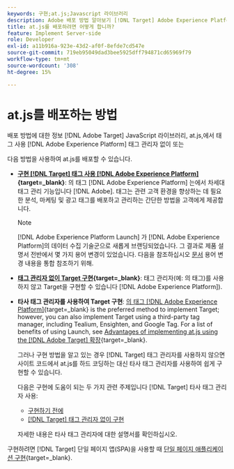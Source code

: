 ```yaml
---
keywords: 구현;at.js;Javascript 라이브러리
description: Adobe 배포 방법 알아보기 [!DNL Target] Adobe Experience Platform에서 태그를 사용하거나 태그 관리자 없이 at.js JavaScript 라이브러리입니다.
title: at.js를 배포하려면 어떻게 합니까?
feature: Implement Server-side
role: Developer
exl-id: a11b916a-923e-43d2-af0f-8efde7cd547e
source-git-commit: 719eb95049dad3bee5925dff794871cd65969f79
workflow-type: tm+mt
source-wordcount: '308'
ht-degree: 15%

---
```


# at.js를 배포하는 방법

배포 방법에 대한 정보 [!DNL Adobe Target] JavaScript 라이브러리, at.js,에서 태그 사용 [!DNL Adobe Experience Platform] 태그 관리자 없이 또는

다음 방법을 사용하여 at.js를 배포할 수 있습니다.

* **[구현 [!DNL Target] 태그 사용 [!DNL Adobe Experience Platform]](https://developer.adobe.com/target/implement/client-side/atjs/how-to-deployatjs/implement-target-using-adobe-launch/){target=_blank}**: 의 태그 [!DNL Adobe Experience Platform] 는에서 차세대 태그 관리 기능입니다 [!DNL Adobe]. 태그는 관련 고객 환경을 향상하는 데 필요한 분석, 마케팅 및 광고 태그를 배포하고 관리하는 간단한 방법을 고객에게 제공합니다.

   >[!NOTE]
   >
   >[!DNL Adobe Experience Platform Launch] 가 [!DNL Adobe Experience Platform]의 데이터 수집 기술군으로 새롭게 브랜딩되었습니다. 그 결과로 제품 설명서 전반에서 몇 가지 용어 변경이 있었습니다. 다음을 참조하십시오 [문서](https://experienceleague.adobe.com/docs/experience-platform/tags/term-updates.html?lang=en) 용어 변경 내용을 통합 참조하기 위해.

* **[태그 관리자 없이 Target 구현](https://developer.adobe.com/target/implement/client-side/atjs/how-to-deployatjs/implement-target-without-a-tag-manager/){target=_blank}**: 태그 관리자(예: 의 태그)를 사용하지 않고 Target을 구현할 수 있습니다 [!DNL Adobe Experience Platform]).
* **타사 태그 관리자를 사용하여 Target 구현**: [의 태그 [!DNL Adobe Experience Platform]](https://developer.adobe.com/target/implement/client-side/atjs/how-to-deployatjs/implement-target-using-adobe-launch/){target=_blank} is the preferred method to implement Target; however, you can also implement Target using a third-party tag manager, including Tealium, Ensighten, and Google Tag. For a list of benefits of using Launch, see [Advantages of implementing at.js using the [!DNL Adobe Target] 확장](https://developer.adobe.com/target/implement/client-side/atjs/how-to-deployatjs/implement-target-using-adobe-launch/){target=_blank}.

   그러나 구현 방법을 알고 있는 경우 [!DNL Target] 태그 관리자를 사용하지 않으면 사이트 코드에서 at.js를 하드 코딩하는 대신 타사 태그 관리자를 사용하여 쉽게 구현할 수 있습니다.

   다음은 구현에 도움이 되는 두 가지 관련 주제입니다 [!DNL Target] 타사 태그 관리자 사용:

   * [구현하기 전에](https://developer.adobe.com/target/before-implement/)
   * [ [!DNL Target] 태그 관리자 없이 구현](https://developer.adobe.com/target/implement/client-side/atjs/how-to-deployatjs/implement-target-without-a-tag-manager/)

   자세한 내용은 타사 태그 관리자에 대한 설명서를 확인하십시오.

구현하려면 [!DNL Target] 단일 페이지 앱(SPA)을 사용할 때 [단일 페이지 애플리케이션 구현](https://developer.adobe.com/target/implement/client-side/atjs/how-to-deployatjs/target-atjs-single-page-application/){target=_blank}.

